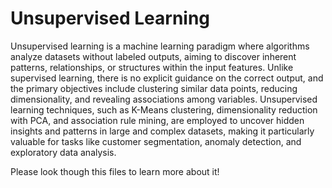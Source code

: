 # Unsupervised Learning

Unsupervised learning is a machine learning paradigm where algorithms analyze datasets without labeled outputs, aiming to discover inherent patterns, relationships, or structures within the input features. Unlike supervised learning, there is no explicit guidance on the correct output, and the primary objectives include clustering similar data points, reducing dimensionality, and revealing associations among variables. Unsupervised learning techniques, such as K-Means clustering, dimensionality reduction with PCA, and association rule mining, are employed to uncover hidden insights and patterns in large and complex datasets, making it particularly valuable for tasks like customer segmentation, anomaly detection, and exploratory data analysis.

Please look though this files to learn more about it!